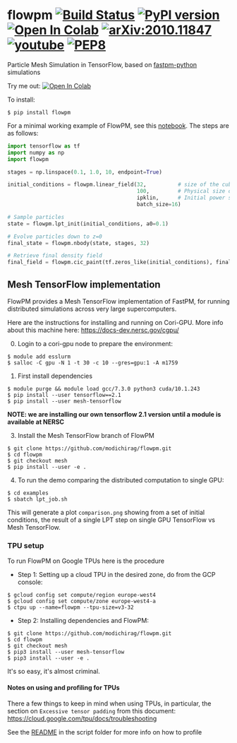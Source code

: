 # flowpm [![Build Status](https://travis-ci.org/modichirag/flowpm.svg?branch=master)](https://travis-ci.org/modichirag/flowpm) [![PyPI version](https://badge.fury.io/py/flowpm.svg)](https://badge.fury.io/py/flowpm) [![Open In Colab](https://colab.research.google.com/assets/colab-badge.svg)](https://colab.research.google.com/github/modichirag/flowpm/blob/master/notebooks/flowpm_tutorial.ipynb) [![arXiv:2010.11847](https://img.shields.io/badge/astro--ph.IM-arXiv%3A2010.11847-B31B1B.svg)](https://arxiv.org/abs/2010.11847) [![youtube](https://img.shields.io/badge/-youtube-red?logo=youtube&labelColor=grey)](https://youtu.be/DHOaHTU61hM)   [![PEP8](https://img.shields.io/badge/code%20style-pep8-blue.svg)](https://www.python.org/dev/peps/pep-0008/) 


Particle Mesh Simulation in TensorFlow, based on [fastpm-python](https://github.com/rainwoodman/fastpm-python) simulations

Try me out: [![Open In Colab](https://colab.research.google.com/assets/colab-badge.svg)](https://colab.research.google.com/github/modichirag/flowpm/blob/master/notebooks/flowpm_blog.ipynb)

To install:
```
$ pip install flowpm
```

For a minimal working example of FlowPM, see this [notebook](notebook/flowpm_tutorial.ipynb). The steps are as follows:
```python
import tensorflow as tf
import numpy as np
import flowpm

stages = np.linspace(0.1, 1.0, 10, endpoint=True)

initial_conditions = flowpm.linear_field(32,          # size of the cube
                                         100,         # Physical size of the cube
                                         ipklin,      # Initial power spectrum
                                         batch_size=16)

# Sample particles
state = flowpm.lpt_init(initial_conditions, a0=0.1)   

# Evolve particles down to z=0
final_state = flowpm.nbody(state, stages, 32)         

# Retrieve final density field
final_field = flowpm.cic_paint(tf.zeros_like(initial_conditions), final_state[0])
```

## Mesh TensorFlow implementation

FlowPM provides a Mesh TensorFlow implementation of FastPM, for running distributed
simulations across very large supercomputers.

Here are the instructions for installing and running on Cori-GPU. More info about
this machine here: https://docs-dev.nersc.gov/cgpu/

0) Login to a cori-gpu node to prepare the environment:
```
$ module add esslurm
$ salloc -C gpu -N 1 -t 30 -c 10 --gres=gpu:1 -A m1759
```

1) First install dependencies
```
$ module purge && module load gcc/7.3.0 python3 cuda/10.1.243
$ pip install --user tensorflow==2.1
$ pip install --user mesh-tensorflow
```
**NOTE: we are installing our own tensorflow 2.1 version until a module is available at NERSC**

3) Install the Mesh TensorFlow branch of FlowPM
```
$ git clone https://github.com/modichirag/flowpm.git
$ cd flowpm
$ git checkout mesh
$ pip install --user -e .
```

4) To run the demo comparing the distributed computation to single GPU:
```
$ cd examples
$ sbatch lpt_job.sh
```

This will generate a plot `comparison.png` showing from a set of initial
conditions, the result of a single LPT step on single GPU TensorFlow vs Mesh
TensorFlow.

### TPU setup

To run FlowPM on Google TPUs here is the procedure

 - Step 1: Setting up a cloud TPU in the desired zone, do from the GCP console:
 ```
$ gcloud config set compute/region europe-west4
$ gcloud config set compute/zone europe-west4-a
$ ctpu up --name=flowpm --tpu-size=v3-32
 ```

  - Step 2: Installing dependencies and FlowPM:
```
$ git clone https://github.com/modichirag/flowpm.git
$ cd flowpm
$ git checkout mesh
$ pip3 install --user mesh-tensorflow
$ pip3 install --user -e .
```

It's so easy, it's almost criminal.

#### Notes on using and profiling for TPUs

There a few things to keep in mind when using TPUs, in particular, the section
on `Excessive tensor padding` from this document: https://cloud.google.com/tpu/docs/troubleshooting

See the [README](scripts/README.md) in the script folder for more info on how to profile
